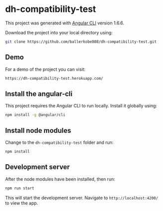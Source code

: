 # dh-compatibility-test

This project was generated with [Angular CLI](https://github.com/angular/angular-cli) version 1.6.6.

Download the project into your local directory using:


```bash
git clone https://github.com/ballerkobe808/dh-compatibility-test.git
```


## Demo

For a demo of the project you can visit: 

```bash
https://dh-compatibility-test.herokuapp.com/
```



## Install the angular-cli

This project requires the Angular CLI to run locally. Install it globally using:

```bash
npm install -g @angular/cli
```


## Install node modules

Change to the `dh-compatibility-test` folder and run:

```bash
npm install 
```


## Development server

After the node modules have been installed, then run:

```bash
npm run start
```

This will start the development server. Navigate to `http://localhost:4200/` to view the app.




